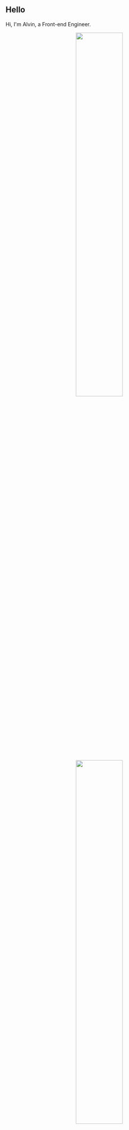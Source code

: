 ## Hello
Hi, I'm Alvin, a Front-end Engineer.

<p align="center">
  <img height="50%" width="auto" src ="https://github-readme-stats.vercel.app/api?username=achen718&show_icons=true&count_private=true&theme=dracula&hide_border=true&hide=issues,contribs&bg_color=00000000">
  <img height="50%" width="auto" src ="https://github-readme-stats.vercel.app/api/top-langs/?username=achen718&layout=compact&hide_border=true&theme=dracula&bg_color=00000000&langs_count=6&hide=jupyter%20notebook,tex,css,php&exclude_repo=Pacman-AI">

  <!--START_SECTION:waka-->

```txt
TypeScript   49 hrs 19 mins  ██████████████████████░░░   88.37 %
JSON         1 hr 42 mins    ▓░░░░░░░░░░░░░░░░░░░░░░░░   03.05 %
Other        1 hr 28 mins    ▓░░░░░░░░░░░░░░░░░░░░░░░░   02.63 %
Terraform    1 hr 13 mins    ▓░░░░░░░░░░░░░░░░░░░░░░░░   02.19 %
Bash         50 mins         ▒░░░░░░░░░░░░░░░░░░░░░░░░   01.50 %
```

<!--END_SECTION:waka-->
  <br>
  <br>
</p>

